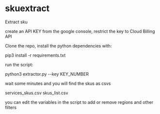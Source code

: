 # skuextract
Extract sku 

create an API KEY from the google console, restrict the key to Cloud Billing API

Clone the repo, install the python dependencies with:

pip3 install -r requirements.txt

run the script:

python3 extractor.py --key KEY_NUMBER

wait some minutes and you will find the skus as csvs

services_skus.csv
skus_list.csv


you can edit the variables in the script to add or remove regions and other filters
